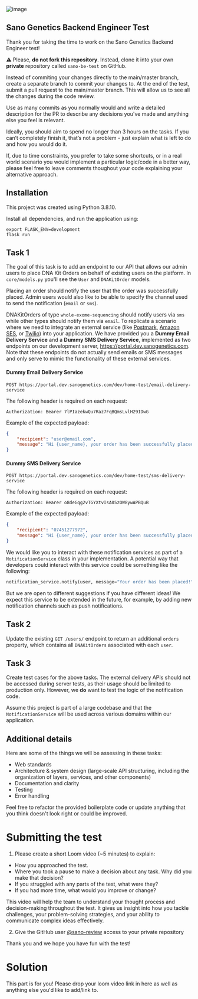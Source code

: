 ![image](https://user-images.githubusercontent.com/13378850/176657886-e99a1dff-afcf-431f-a093-757cddba0d15.png)

## Sano Genetics Backend Engineer Test
Thank you for taking the time to work on the Sano Genetics Backend Engineer test!

⚠️ Please, **do not fork this repository**. Instead, clone it into your own **private** repository called `sano-be-test` on GitHub.

Instead of commiting your changes directly to the main/master branch, create a separate branch to commit your changes to. At the end of the test, submit a pull request to the main/master branch. This will allow us to see all the changes during the code review.

Use as many commits as you normally would and write a detailed description for the PR to describe any decisions you've made and anything else you feel is relevant.

Ideally, you should aim to spend no longer than 3 hours on the tasks. If you can’t completely finish it, that’s not a problem - just explain what is left to do and how you would do it.

If, due to time constraints, you prefer to take some shortcuts, or in a real world scenario you would implement a particular logic/code in a better way, please feel free to leave comments thoughout your code explaining your alternative approach.


## Installation
This project was created using Python 3.8.10.

Install all dependencies, and run the application using:
```
export FLASK_ENV=development                                  
flask run
```


## Task 1

The goal of this task is to add an endpoint to our API that allows our admin users to place DNA Kit Orders on behalf of existing users on the platform. In `core/models.py` you'll see the `User` and `DNAKitOrder` models. 

Placing an order should notify the user that the order was successfully placed. Admin users would also like to be able to specify the channel used to send the notification (`email` or `sms`).

DNAKitOrders of type `whole-exome-sequencing` should notify users via `sms` while other types should notify them via `email`. To replicate a scenario where we need to integrate an external service (like [Postmark](https://postmarkapp.com/), [Amazon SES](https://aws.amazon.com/ses/), or [Twilio](https://www.twilio.com/messaging)) into your application. We have provided you a **Dummy Email Delivery Service** and a **Dummy SMS Delivery Service**, implemented as two endpoints on our development server, https://portal.dev.sanogenetics.com. Note that these endpoints do not actually send emails or SMS messages and only serve to mimic the functionality of these external services.

#### Dummy Email Delivery Service

```
POST https://portal.dev.sanogenetics.com/dev/home-test/email-delivery-service
```

The following header is required on each request:

```
Authorization: Bearer 7lPIazekwQu7Raz7FqBQmsLvlH29IDwG
```

Example of the expected payload:

```json
{
    "recipient": "user@email.com",
    "message": "Hi {user_name}, your order has been successfully placed."
}
```

#### Dummy SMS Delivery Service
```
POST https://portal.dev.sanogenetics.com/dev/home-test/sms-delivery-service
```

The following header is required on each request:

```
Authorization: Bearer o8deGqg2vTGYXtvIsA05zOW8ywAPBQuB
```

Example of the expected payload:
```json
{
    "recipient": "07451277972",
    "message": "Hi {user_name}, your order has been successfully placed."
}
```

    

We would like you to interact with these notification services as part of a `NotificationService` class in your implementation. A potential way that developers could interact with this service could be something like the following:

```python
notification_service.notify(user, message="Your order has been placed!", channel='sms')
```

But we are open to different suggestions if you have different ideas! We expect this service to be extended in the future, for example, by adding new notification channels such as push notifications.


## Task 2

Update the existing `GET /users/` endpoint to return an additional `orders` property, which contains all `DNAKitOrders` associated with each `user`.


## Task 3

Create test cases for the above tasks. The external delivery APIs should not be accessed during server tests, as their usage should be limited to production only. However, we **do** want to test the logic of the notification code.

Assume this project is part of a large codebase and that the `NotificationService` will be used across various domains within our application.

## Additional details
Here are some of the things we will be assessing in these tasks:
* Web standards
* Architecture & system design (large-scale API structuring, including the organization of layers, services, and other components)
* Documentation and clarity
* Testing 
* Error handling

Feel free to refactor the provided boilerplate code or update anything that you think doesn't look right or could be improved.


# Submitting the test

1. Please create a short Loom video (~5 minutes) to explain:
* How you approached the test.
* Where you took a pause to make a decision about any task. Why did you make that decision?
* If you struggled with any parts of the test, what were they?
* If you had more time, what would you improve or change?

This video will help the team to understand your thought process and decision-making throughout the test. It gives us insight into how you tackle challenges, your problem-solving strategies, and your ability to communicate complex ideas effectively.


2. Give the GitHub user [@sano-review](https://github.com/sano-review) access to your private repository

Thank you and we hope you have fun with the test!

# Solution

This part is for you! Please drop your loom video link in here as well as anything else you'd like to add/link to.
